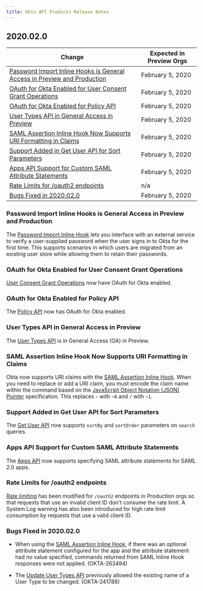 ```yaml
---
title: Okta API Products Release Notes
---
```


## 2020.02.0

| Change                                                                                                                                                | Expected in Preview Orgs |
|-------------------------------------------------------------------------------------------------------------------------------------------------------|--------------------------|
| [Password Import Inline Hooks is General Access in Preview and Production](#password-import-inline-hooks-is-general-access-in-preview-and-production) | February 5, 2020         |
| [OAuth for Okta Enabled for User Consent Grant Operations](#oauth-for-okta-enabled-for-user-consent-grant-operations)                                 | February 5, 2020         |
| [OAuth for Okta Enabled for Policy API](#oauth-for-okta-enabled-for-policy-api)                                                                       | February 5, 2020         |
| [User Types API in General Access in Preview](#user-types-api-in-general-access-in-preview)                                                           | February 5, 2020         |
| [SAML Assertion Inline Hook Now Supports URI Formatting in Claims](#saml-assertion-inline-hook-now-supports-uri-formatting-in-claims)                 | February 5, 2020         |
| [Support Added in Get User API for Sort Parameters](#support-added-in-get-user-api-for-sort-parameters)                                               | February 5, 2020         |
| [Apps API Support for Custom SAML Attribute Statements](#apps-api-support-for-custom-saml-attribute-statements)                                       | February 5, 2020         |
| [Rate Limits for /oauth2 endpoints](#rate-limits-for-oauth2-endpoints)                                                                                | n/a                      |
| [Bugs Fixed in 2020.02.0](#bugs-fixed-in-2020-02-0)                                                                                                   | February 5, 2020         |

### Password Import Inline Hooks is General Access in Preview and Production

The [Password Import Inline Hook](/docs/reference/password-hook/) lets you interface with an external service to verify a user-supplied password when the user signs in to Okta for the first time. This supports scenarios in which users are migrated from an existing user store while allowing them to retain their passwords. <!-- OKTA-275019 -->

### OAuth for Okta Enabled for User Consent Grant Operations

[User Consent Grant Operations](/docs/reference/api/users/#user-consent-grant-operations) now have OAuth for Okta enabled. <!--OKTA-254864-->

### OAuth for Okta Enabled for Policy API

The [Policy API](/docs/reference/api/policy/) now has OAuth for Okta enabled.

### User Types API in General Access in Preview

The [User Types API](/docs/reference/api/user-types/) is in General Access (GA) in Preview.

### SAML Assertion Inline Hook Now Supports URI Formatting in Claims

Okta now supports URI claims with the [SAML Assertion Inline Hook](/docs/reference/saml-hook/). When you need to replace or add a URI claim, you must encode the claim name within the command based on the [JavaScript Object Notation (JSON) Pointer](https://tools.ietf.org/html/rfc6901) specification. This replaces `~` with `~0` and `/` with `~1`. <!--OKTA-266619-->

### Support Added in Get User API for Sort Parameters

The [Get User API](/docs/reference/api/users/#get-user) now supports `sortBy` and `sortOrder` parameters on `search` queries. <!--OKTA-270214-->

### Apps API Support for Custom SAML Attribute Statements

The [Apps API](/docs/reference/api/apps/) now supports specifying SAML attribute statements for SAML 2.0 apps. <!--OKTA-275379-->

### Rate Limits for /oauth2 endpoints

[Rate limiting](/docs/reference/rate-limits/) has been modified for `/oauth2` endpoints in Production orgs so that requests that use an invalid client ID don't consume the rate limit. A System Log warning has also been introduced for high rate limit consumption by requests that use a valid client ID.

### Bugs Fixed in 2020.02.0

* When using the [SAML Assertion Inline Hook](/docs/reference/saml-hook/), if there was an optional attribute statement configured for the app and the attribute statement had no value specified, commands returned from SAML Inline Hook responses were not applied. (OKTA-263494)

* The [Update User Types API](/docs/reference/api/user-types/#update-user-type) previously allowed the existing name of a User Type to be changed. (OKTA-241788)

